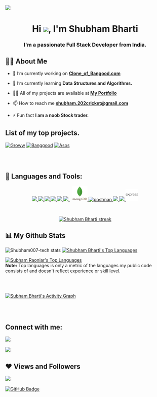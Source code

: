 <a href="#"><img width="40%" height="auto" margin="auto" src="https://media1.giphy.com/media/u2pmTWUi0MXjyrMaVj/giphy.gif?cid=790b7611c7e28fc28d322bc01d99838ee623c76e9b9bcdbc&rid=giphy.gif&ct=g" /></a>

<h1 align="center">Hi <img src="https://raw.githubusercontent.com/MartinHeinz/MartinHeinz/master/wave.gif" width="30px">, I'm Shubham Bharti</h1>
<h3 align="center">I'm a passionate Full Stack Developer from India.</h3>


## 🙋‍♂️ About Me

- 🔭 I’m currently working on **[Clone_of_Bangood.com]( https://shubham007-tech.github.io/Clone-Banggood.com/)**

- 🌱 I’m currently learning **Data Structures and Algorithms.**

- 👨‍💻 All of my projects are available at **[My Portfolio](https://github.com/Shubham007-tech?tab=repositories)**

- 📫 How to reach me **shubham.202cricket@gmail.com**

- ⚡ Fun fact **I am a noob Stock trader.**



## List of my top projects.

<p>
<a href="https://shubham007-tech.github.io/Groww_website_Clone/" target="blank"><img src="https://img.shields.io/static/v1?style=for-the-badge&message=Groww.in&color=01AA8B&logo=Groww&logoColor=FFFFFF&label=" alt="Groww"/></a>
<a href="https://shubham007-tech.github.io/Clone-Banggood.com/" target="blank"><img src="https://img.shields.io/static/v1?style=for-the-badge&message=Banggood.com&color=ff2b2a&logoColor=ff2b2a&label=" alt="Banggood" /></a>
<a href="" target="blank"><img src="https://img.shields.io/static/v1?style=for-the-badge&message=Asos.com&color=000000&logoColor=FFFFFF&label=" alt="Asos"/></a>
</p>

</br>
</br>




## 🚀 Languages and Tools:

<p align="center"> 
    <a href="https://reactjs.org/" target="_blank"> <img src="https://img.icons8.com/color/48/000000/react-native.png"/> </a>
    <a href="https://developer.mozilla.org/en-US/docs/Web/JavaScript" target="_blank"> <img src="https://img.icons8.com/color/48/000000/javascript.png"/> </a> 
    <a href="https://www.w3.org/html/" target="_blank"> <img src="https://img.icons8.com/color/48/000000/html-5.png"/> </a> 
    <a href="https://www.w3schools.com/css/" target="_blank"> <img src="https://img.icons8.com/color/48/000000/css3.png"/> </a> 
    <a href="https://getbootstrap.com" target="_blank"> <img src="https://img.icons8.com/color/48/000000/bootstrap.png"/> </a> 
    <a style="padding-right:8px;" href="https://nodejs.org" target="_blank"> <img src="https://img.icons8.com/color/48/000000/nodejs.png"/> </a> 
    <a href="https://www.mongodb.com/" target="_blank"> <img src="https://raw.githubusercontent.com/devicons/devicon/master/icons/mongodb/mongodb-original-wordmark.svg" alt="mongodb" width="48" height="48"/> </a> 
    <a href="https://postman.com" target="_blank"> <img src="https://www.vectorlogo.zone/logos/getpostman/getpostman-icon.svg" alt="postman" width="45" height="45"/> </a>   
    <a href="https://git-scm.com/" target="_blank"> <img src="https://img.icons8.com/color/48/000000/git.png"/> </a> 
    <a href="https://redux.js.org" target="_blank"> <img src="https://img.icons8.com/color/48/000000/redux.png"/> </a>
    <a href="https://expressjs.com" target="_blank"> <img src="https://raw.githubusercontent.com/devicons/devicon/master/icons/express/express-original-wordmark.svg" alt="express" width="40" height="40"/> </a>
</p>

<!-- [![React Badge](https://img.shields.io/badge/-React-61DBFB?style=for-the-badge&labelColor=black&logo=react&logoColor=61DBFB)](#)  [![Javascript Badge](https://img.shields.io/badge/-Javascript-F0DB4F?style=for-the-badge&labelColor=black&logo=javascript&logoColor=F0DB4F)](#) [![Typescript Badge](https://img.shields.io/badge/-Typescript-007acc?style=for-the-badge&labelColor=black&logo=typescript&logoColor=007acc)](#) [![Nodejs Badge](https://img.shields.io/badge/-Nodejs-3C873A?style=for-the-badge&labelColor=black&logo=node.js&logoColor=3C873A)](#) [![GraphQL Badge](https://img.shields.io/badge/-GraphQl-e535ab?style=for-the-badge&labelColor=black&logo=node.js&logoColor=e535ab)](#) -->
<br/>

<p align="center">
    <a href="https://github.com/Shubham007-tech/github-readme-streak-stats">
        <img title="🔥 Get streak stats for your profile at git.io/streak-stats" alt="Shubham Bharti streak" src="https://github-readme-streak-stats.herokuapp.com/?user=SubhamRaoniar28&theme=black-ice&hide_border=true&stroke=0000&background=060A0CD0"/>
    </a>
</p>

## 📊 My  Github Stats

![Shubham007-tech stats](https://github-readme-stats.vercel.app/api?username=Shubham007-tech&show_icons=true&theme=react&hide_border=true&bg_color=0D1117) 
 <a href="https://github.com/Shubham007-tech/github-readme-stats"><img alt="Shubham Bharti's Top Languages" src="https://github-readme-stats.vercel.app/api/top-langs/?username=Shubham007-tech&langs_count=8&count_private=true&layout=compact&theme=react&hide_border=true&bg_color=0D1117" /></a>
  <br/>
   
  <a href="https://github.com/SubhamRaoniar28/github-readme-stats"><img alt="Subham Raoniar's Top Languages" src="https://github-readme-stats.vercel.app/api/top-langs/?username=SubhamRaoniar28&langs_count=8&count_private=true&layout=compact&theme=react&hide_border=true&bg_color=0D1117" /></a>
  <br/>
  <b>Note:</b> Top languages is only a metric of the languages my public code consists of and doesn't reflect experience or skill level.


<br/>
<br/>

<a href="https://github.com/SubhamRaoniar28/github-readme-activity-graph"><img alt="Subham Bharti's Activity Graph" src="https://activity-graph.herokuapp.com/graph?username=SubhamRaoniar28&bg_color=0D1117&color=5BCDEC&line=5BCDEC&point=FFFFFF&hide_border=true" /></a>

<br/>
<br/>

## Connect with me:
<p align="left">

<a href = "www.linkedin.com/in/shubham-bharti-a086b5225"><img src="https://img.icons8.com/fluent/48/000000/linkedin.png"/></a>


<a href = "https://www.youtube.com/channel/UC-NXT1lYAOPa3lrgWXqvuHA"><img src="https://img.icons8.com/color/48/000000/youtube-play.png"/></a>

</p>

## ❤ Views and Followers
<a href="https://github.com/Meghna-DAS/github-profile-views-counter">
    <img src="https://komarev.com/ghpvc/?username=SubhamRaoniar28">
</a>




<a href="https://github.com/SubhamRaoniar28?tab=followers"><img src="https://img.shields.io/github/followers/SubhamRaoniar28?label=Followers&style=social" alt="GitHub Badge"></a>
